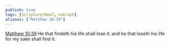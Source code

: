 ```yaml
---
publish: true
tags: [Scripture/NewT, noGraph]
aliases: ["Matthew 10:39"]
---
```

[Matthew 10:39](https://churchofjesuschrist.org/study/scriptures/nt/matt/10?lang=eng&id=p39#p39) He that findeth his life shall lose it: and he that loseth his life for my sake shall find it.
